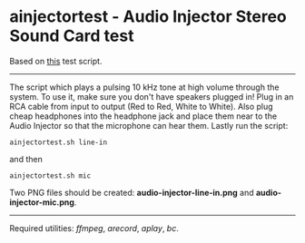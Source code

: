 # ainjectortest - Audio Injector Stereo Sound Card test

Based on [this](//github.com/Audio-Injector/stereo-and-zero/blob/master/audio.injector.scripts-0.1/audioInjector-test.sh) test script.

----

The script which plays a pulsing 10 kHz tone at high volume through the system.
To use it, make sure you don't have speakers plugged in!
Plug in an RCA cable from input to output (Red to Red, White to White).
Also plug cheap headphones into the headphone jack and place them near to the Audio Injector so that the microphone can hear them.
Lastly run the script:

```
ainjectortest.sh line-in
```

and then

```
ainjectortest.sh mic
```

Two PNG files should be created: **audio-injector-line-in.png** and **audio-injector-mic.png**.

----

Required utilities: *ffmpeg*, *arecord*, *aplay*, *bc*.
